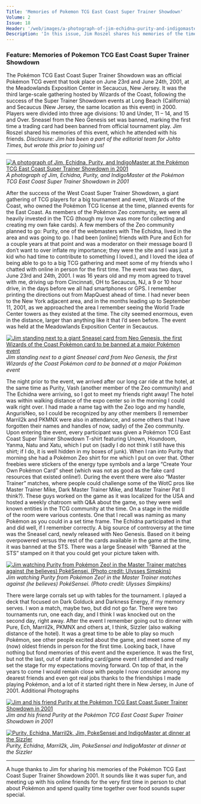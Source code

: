 ```yaml
---
Title: 'Memories of Pokemon TCG East Coast Super Trainer Showdown'
Volume: 2
Issue: 18
Header: '/web/images/a-photograph-of-jim-echidna-purity-and-indigomaster-at-the-pokemon-tcg-east-coast-super-trainer-show.jpeg'
Description: 'In this issue, Jim Roszel shares his memories of the time he attended the Pokémon TCG East Coast Super Trainer Showdown in June 2001. We also have a Pokémon news recap from over the past week!'
---
```

### Feature: Memories of Pokemon TCG East Coast Super Trainer Showdown
The Pokémon TCG East Coast Super Trainer Showdown was an official Pokémon TCG event that took place on June 23rd and June 24th, 2001, at the Meadowlands Exposition Center in Secaucus, New Jersey. It was the third large-scale gathering hosted by Wizards of the Coast, following the success of the Super Trainer Showdown events at Long Beach (California) and Secaucus (New Jersey, the same location as this event) in 2000. Players were divided into three age divisions: 10 and Under, 11 – 14, and 15 and Over. Sneasel from the Neo Genesis set was banned, marking the first time a trading card had been banned from official tournament play. Jim Roszel shared his memories of this event, which he attended with his friends.
_Disclosure: Jim has been a part of the editorial team for Johto Times, but wrote this prior to joining us!_
* * *

[![A photograph of Jim, Echidna, Purity, and IndigoMaster at the Pokémon TCG East Coast Super Trainer Showdown in 2001](/web/images/a-photograph-of-jim-echidna-purity-and-indigomaster-at-the-pokemon-tcg-east-coast-super-trainer-show.jpeg)](/web/images/a-photograph-of-jim-echidna-purity-and-indigomaster-at-the-pokemon-tcg-east-coast-super-trainer-show.jpeg)*A photograph of Jim, Echidna, Purity, and IndigoMaster at the Pokémon TCG East Coast Super Trainer Showdown in 2001*

After the success of the West Coast Super Trainer Showdown, a giant gathering of TCG players for a big tournament and event, Wizards of the Coast, who owned the Pokémon TCG license at the time, planned events for the East Coast. As members of the Pokémon Zeo community, we were all heavily invested in the TCG (though my love was more for collecting and creating my own fake cards). A few members of the Zeo community planned to go: Purity, one of the webmasters with The Echidna, lived in the area and was going to go. I had been \[online\] friends with Pure and Ech for a couple years at that point and was a moderator on their message board (I don’t want to over inflate my importance; they were the site and I was just a kid who had time to contribute to something I loved.), and I loved the idea of being able to go to a big TCG gathering and meet some of my friends who I chatted with online in person for the first time.
The event was two days, June 23rd and 24th, 2001. I was 16 years old and my mom agreed to travel with me, driving up from Cincinnati, OH to Secaucus, NJ, a 9 or 10 hour drive, in the days before we all had smartphones or GPS. I remember printing the directions out from MapQuest ahead of time. I had never been to the New York adjacent area, and in the months leading up to September 11, 2001, as we approached the area I remember seeing the World Trade Center towers as they existed at the time. The city seemed enormous, even in the distance, larger than anything like it that I’d seen before.
The event was held at the Meadowlands Exposition Center in Secaucus.

[![Jim standing next to a giant Sneasel card from Neo Genesis, the first Wizards of the Coast Pokémon card to be banned at a major Pokémon event](/web/images/jim-standing-next-to-a-giant-sneasel-card-from-neo-genesis-the-first-wizards-of-the-coast-pokemon-ca.jpeg)](/web/images/jim-standing-next-to-a-giant-sneasel-card-from-neo-genesis-the-first-wizards-of-the-coast-pokemon-ca.jpeg)*Jim standing next to a giant Sneasel card from Neo Genesis, the first Wizards of the Coast Pokémon card to be banned at a major Pokémon event*

The night prior to the event, we arrived after our long car ride at the hotel, at the same time as Purity, Vash (another member of the Zeo community) and The Echidna were arriving, so I got to meet my friends right away!
The hotel was within walking distance of the expo center so in the morning I could walk right over. I had made a name tag with the Zeo logo and my handle, AngurisNeo, so I could be recognized by any other members (I remember Marril2k and PKMNX were also in attendance, and some others that I have forgotten their names and handles of now, sadly) of the Zeo community. Upon entering the event, every participant was given a Pokémon TCG East Coast Super Trainer Showdown T-shirt featuring Unown, Houndoom, Yanma, Natu and Xatu, which I put on (sadly I do not think I still have this shirt; if I do, it is well hidden in my boxes of junk). When I ran into Purity that morning she had a Pokémon Zeo shirt for me which I put on over that.
Other freebies were stickers of the energy type symbols and a large “Create Your Own Pokémon Card” sheet (which was not as good as the fake card resources that existed online!).
During the event there were also “Master Trainer” matches, where people could challenge some of the WotC pros like Master Trainer Mike, Dark Master Trainer Mike, and Master Trainer Pat (I think?). These guys worked on the game as it was localized for the USA and hosted a weekly chatroom with Q&A about the game, so they were well known entities in the TCG community at the time.
On a stage in the middle of the room were various contests. One that I recall was naming as many Pokémon as you could in a set time frame. The Echidna participated in that and did well, if I remember correctly.
A big source of controversy at the time was the Sneasel card, newly released with Neo Genesis. Based on it being overpowered versus the rest of the cards available in the game at the time, it was banned at the STS. There was a large Sneasel with “Banned at the STS” stamped on it that you could get your picture taken with.

[![Jim watching Purity from Pokémon Zeo! in the Master Trainer matches against (he believes) PokéSensei. (Photo credit: Ulysses Simpkins)](/web/images/jim-watching-purity-from-pokemon-zeo-in-the-master-trainer-matches-against-he-believes-pokesensei-ph.jpeg)](/web/images/jim-watching-purity-from-pokemon-zeo-in-the-master-trainer-matches-against-he-believes-pokesensei-ph.jpeg)*Jim watching Purity from Pokémon Zeo! in the Master Trainer matches against (he believes) PokéSensei. (Photo credit: Ulysses Simpkins)*

There were large corrals set up with tables for the tournament. I played a deck that focused on Dark Golduck and Darkness Energy, if my memory serves. I won a match, maybe two, but did not go far. There were two tournaments run, one each day, and I think I was knocked out on the second day, right away.
After the event I remember going out to dinner with Pure, Ech, Marril2k, PKMNX and others at, I think, Sizzler (also walking distance of the hotel). It was a great time to be able to play so much Pokémon, see other people excited about the game, and meet some of my (now) oldest friends in person for the first time.
Looking back, I have nothing but fond memories of this event and the experience. It was the first, but not the last, out of state trading card/game event I attended and really set the stage for my expectations moving forward. On top of that, in the years to come I would remain close with people I now consider among my dearest friends and even got real jobs thanks to the friendships I made playing Pokémon, and a lot of it started right there in New Jersey, in June of 2001.
Additional Photographs

[![Jim and his friend Purity at the Pokémon TCG East Coast Super Trainer Showdown in 2001](/web/images/jim-and-his-friend-purity-at-the-pokemon-tcg-east-coast-super-trainer-showdown-in-2001.jpeg)](/web/images/jim-and-his-friend-purity-at-the-pokemon-tcg-east-coast-super-trainer-showdown-in-2001.jpeg)*Jim and his friend Purity at the Pokémon TCG East Coast Super Trainer Showdown in 2001*


[![Purity, Echidna, Marril2k, Jim, PokeSensei and IndigoMaster at dinner at the Sizzler](/web/images/purity-echidna-marril2k-jim-pokesensei-and-indigomaster-at-dinner-at-the-sizzler.jpeg)](/web/images/purity-echidna-marril2k-jim-pokesensei-and-indigomaster-at-dinner-at-the-sizzler.jpeg)*Purity, Echidna, Marril2k, Jim, PokeSensei and IndigoMaster at dinner at the Sizzler*

* * *
A huge thanks to Jim for sharing his memories of the Pokémon TCG East Coast Super Trainer Showdown 2001. It sounds like it was super fun, and meeting up with his online friends for the very first time in person to chat about Pokémon and spend quality time together over food sounds super special.